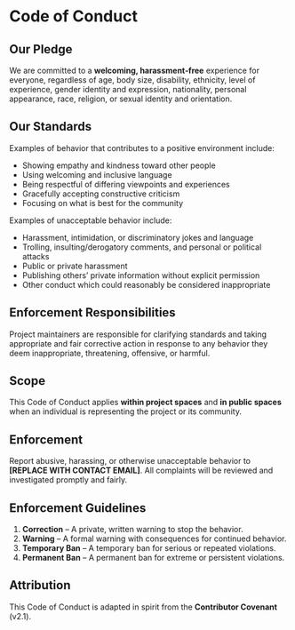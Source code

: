 # Code of Conduct

## Our Pledge
We are committed to a **welcoming, harassment‑free** experience for everyone, regardless of age, body size, disability, ethnicity, level of experience, gender identity and expression, nationality, personal appearance, race, religion, or sexual identity and orientation.

## Our Standards
Examples of behavior that contributes to a positive environment include:
- Showing empathy and kindness toward other people
- Using welcoming and inclusive language
- Being respectful of differing viewpoints and experiences
- Gracefully accepting constructive criticism
- Focusing on what is best for the community

Examples of unacceptable behavior include:
- Harassment, intimidation, or discriminatory jokes and language
- Trolling, insulting/derogatory comments, and personal or political attacks
- Public or private harassment
- Publishing others’ private information without explicit permission
- Other conduct which could reasonably be considered inappropriate

## Enforcement Responsibilities
Project maintainers are responsible for clarifying standards and taking appropriate and fair corrective action in response to any behavior they deem inappropriate, threatening, offensive, or harmful.

## Scope
This Code of Conduct applies **within project spaces** and **in public spaces** when an individual is representing the project or its community.

## Enforcement
Report abusive, harassing, or otherwise unacceptable behavior to **[REPLACE WITH CONTACT EMAIL]**. All complaints will be reviewed and investigated promptly and fairly.

## Enforcement Guidelines
1. **Correction** – A private, written warning to stop the behavior.  
2. **Warning** – A formal warning with consequences for continued behavior.  
3. **Temporary Ban** – A temporary ban for serious or repeated violations.  
4. **Permanent Ban** – A permanent ban for extreme or persistent violations.

## Attribution
This Code of Conduct is adapted in spirit from the **Contributor Covenant** (v2.1).